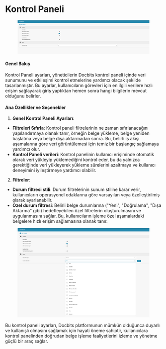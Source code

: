 # Kontrol Paneli

<figure><img src="../../../.gitbook/assets/Bildschirmfoto 2024-05-08 um 10.23.17.png" alt=""><figcaption></figcaption></figure>

#### Genel Bakış

Kontrol Paneli ayarları, yöneticilerin Docbits kontrol paneli içinde veri sunumunu ve etkileşimi kontrol etmelerine yardımcı olacak şekilde tasarlanmıştır. Bu ayarlar, kullanıcıların görevleri için en ilgili verilere hızlı erişim sağlayarak giriş yaptıktan hemen sonra hangi bilgilerin mevcut olduğunu belirler.

#### Ana Özellikler ve Seçenekler

1. **Genel Kontrol Paneli Ayarları**:
* **Filtreleri Sıfırla**: Kontrol paneli filtrelerinin ne zaman sıfırlanacağını yapılandırmaya olanak tanır, örneğin belge yükleme, belge yeniden başlatma veya belge dışa aktarmadan sonra. Bu, belirli iş akışı aşamalarına göre veri görüntülemesi için temiz bir başlangıç sağlamaya yardımcı olur.
* **Kontrol Paneli verileri**: Kontrol panelinin kullanıcı erişiminde otomatik olarak veri yükleyip yüklemediğini kontrol eder, bu da yalnızca gerektiğinde veri yükleyerek yükleme sürelerini azaltmaya ve kullanıcı deneyimini iyileştirmeye yardımcı olabilir.
2. **Filtreler**:
* **Durum filtresi stili**: Durum filtrelerinin sunum stiline karar verir, kullanıcıların operasyonel odaklarına göre varsayılan veya özelleştirilmiş olarak ayarlanabilir.
* **Özel durum filtresi**: Belirli belge durumlarına ("Yeni", "Doğrulama", "Dışa Aktarma" gibi) hedefleyebilen özel filtrelerin oluşturulmasını ve uygulanmasını sağlar. Bu, kullanıcıların işleme özel aşamalardaki belgelere hızlı erişim sağlamasına olanak tanır.

<figure><img src="../../../.gitbook/assets/Bildschirmfoto 2024-05-08 um 10.23.48.png" alt=""><figcaption></figcaption></figure>

Bu kontrol paneli ayarları, Docbits platformunun mümkün olduğunca duyarlı ve kullanışlı olmasını sağlamak için hayati öneme sahiptir, kullanıcılara kontrol panelinden doğrudan belge işleme faaliyetlerini izleme ve yönetme güçlü bir araç sağlar.
